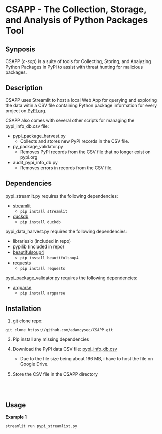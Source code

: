 # CSAPP - The Collection, Storage, and Analysis of Python Packages Tool

## Synposis

CSAPP (*c-sap*) is a suite of tools for Collecting, Storing, and Analyzing Python Packages in PyPI to assist with threat hunting for malicious packages. 

## Description

CSAPP uses Streamlit to host a local Web App for querying and exploring the data witin a CSV file containing Python package information for every project on [PyPI.org](https://pypi.org/).

CSAPP also comes with several other scripts for managing the pypi_info_db.csv file:

- pypi_package_harvest.py
  - Collects and stores new PyPI records in the CSV file.
- py_package_validator.py
  - Removes PyPI records from the CSV file that no longer exist on pypi.org
- audit_pypi_info_db.py
  - Removes errors in records from the CSV file.

## Dependencies
pypi_streamlit.py requires the following dependencies:
- [streamlit](https://pypi.org/project/streamlit/)
  - `pip install streamlit` 
- [duckdb](https://pypi.org/project/duckdb/)
  - `pip install duckdb` 

pypi_data_harvest.py requires the following dependencies:
- librariesio (included in repo)
- pypilib (included in repo)
- [beautifulsoup4](https://pypi.org/project/beautifulsoup4/)
  - `pip install beautifulsoup4`
- [requests](https://pypi.org/project/requests/)
  - `pip install requests`

pypi_package_validator.py requires the following dependencies:
- [argparse](https://pypi.org/project/argparse/)
  - `pip install argparse`

## Installation

1. git clone repo:
   
`git clone https://github.com/adamcysec/CSAPP.git`

3. Pip install any missing dependencies 

4. Download the PyPI data CSV file: [pypi_info_db.csv](https://drive.google.com/file/d/1KXrtPr2qzZ91F6DLiPbZEwpIV0S6eGjR)
   - Due to the file size being about 166 MB, i have to host the file on Google Drive.

5. Store the CSV file in the CSAPP directory 


<br/>
<br/>

## Usage

**Example 1**

`streamlit run pypi_streamlist.py`
